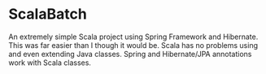 # ScalaBatch

An extremely simple Scala project using Spring Framework and Hibernate.  This was far easier than I though it would be.  Scala has no problems using and even extending Java classes.  Spring and Hibernate/JPA annotations work with Scala classes. 